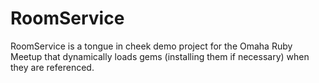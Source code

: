 # RoomService
RoomService is a tongue in cheek demo project for the Omaha Ruby Meetup that dynamically loads gems (installing them if necessary) when they are referenced.
